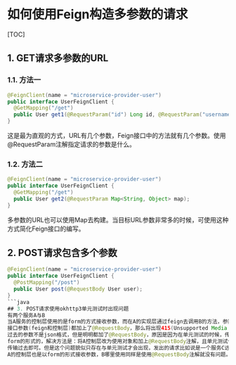 # 如何使用Feign构造多参数的请求

[TOC]

## 1. GET请求多参数的URL

### 1.1. 方法一

```java
@FeignClient(name = "microservice-provider-user")
public interface UserFeignClient {
  @GetMapping("/get")
  public User get1(@RequestParam("id") Long id, @RequestParam("username") String username);
}
```

这是最为直观的方式，URL有几个参数，Feign接口中的方法就有几个参数。使用@RequestParam注解指定请求的参数是什么。

### 1.2. 方法二

```java
@FeignClient(name = "microservice-provider-user")
public interface UserFeignClient {
  @GetMapping("/get")
  public User get2(@RequestParam Map<String, Object> map);
}
```

多参数的URL也可以使用Map去构建。当目标URL参数非常多的时候，可使用这种方式简化Feign接口的编写。

## 2. POST请求包含多个参数

```java
@FeignClient(name = "microservice-provider-user")
public interface UserFeignClient {
  @PostMapping("/post")
  public User post(@RequestBody User user);
}
```java
## 3. POST请求使用okhttp3单元测试时出现问题
有两个服务A与B
当A服务的控制层使用的是form的方式接收参数，而在A的实现层通过feign去调用B的方法，参数是对象，B暴露出来的
接口参数(feign和控制层)都加上了@RequestBody，那么将出现415(Unsupported Media Type")错误，意思是A传
过去的参数不是json格式，但是明明都加了@RequestBody，原因是因为在单元测试的时候，传过去A控制层的参数是以
form的形式的，解决方法是：将A控制层改为使用对象和加上@RequestBody注解，且单元测试传过去的参数是以json格式
传输过去即可。但是这个问题貌似只存在与单元测试才会出现，发出的请求比如说是一个服务C远程调用A的，以form传参的方式，
A的控制层也是以form的形式接收参数，B哪里使用同样是使用@RequestBody注解就没有问题。
